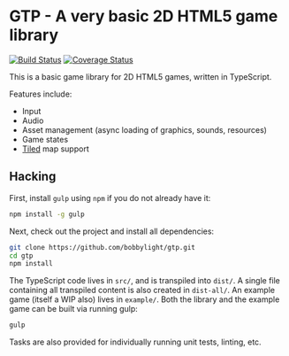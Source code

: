 GTP - A very basic 2D HTML5 game library
========================================
[![Build Status](https://travis-ci.org/bobbylight/gtp.svg?branch=master)](https://travis-ci.org/bobbylight/gtp)
[![Coverage Status](https://coveralls.io/repos/bobbylight/gtp/badge.svg?branch=master&service=github)](https://coveralls.io/github/bobbylight/gtp?branch=master)

This is a basic game library for 2D HTML5 games, written in TypeScript.

Features include:

* Input
* Audio
* Asset management (async loading of graphics, sounds, resources)
* Game states
* [Tiled](http://www.mapeditor.org/) map support

## Hacking
First, install `gulp` using `npm` if you do not already have it:

```bash
npm install -g gulp
```

Next, check out the project and install all dependencies:

```bash
git clone https://github.com/bobbylight/gtp.git
cd gtp
npm install
```

The TypeScript code lives in `src/`, and is transpiled into `dist/`.  A single
file containing all transpiled content is also created in `dist-all/`.  An
example game (itself a WIP also) lives in `example/`.  Both the library and the
example game can be built via running gulp:

```bash
gulp
```

Tasks are also provided for individually running unit tests, linting, etc.
